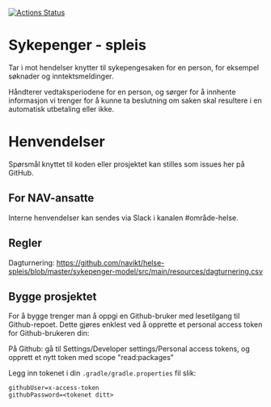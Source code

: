 [![Actions Status](https://github.com/navikt/helse-spleis/workflows/Bygg%20og%20deploy/badge.svg)](https://github.com/navikt/helse-spleis/actions)

# Sykepenger - spleis

Tar i mot hendelser knytter til sykepengesaken for en person, for eksempel søknader og inntektsmeldinger.

Håndterer vedtaksperiodene for en person, og sørger for å innhente informasjon vi trenger for å kunne ta beslutning om
saken skal resultere i en automatisk utbetaling eller ikke.

# Henvendelser

Spørsmål knyttet til koden eller prosjektet kan stilles som issues her på GitHub.

## For NAV-ansatte

Interne henvendelser kan sendes via Slack i kanalen #område-helse.

## Regler
Dagturnering: https://github.com/navikt/helse-spleis/blob/master/sykepenger-model/src/main/resources/dagturnering.csv

## Bygge prosjektet
For å bygge trenger man å oppgi en Github-bruker med lesetilgang til Github-repoet.
Dette gjøres enklest ved å opprette et personal access token for Github-brukeren din:

På Github: gå til Settings/Developer settings/Personal access tokens,
og opprett et nytt token med scope "read:packages"

Legg inn tokenet i din `.gradle/gradle.properties` fil slik:

```
githubUser=x-access-token
githubPassword=<tokenet ditt>
```
